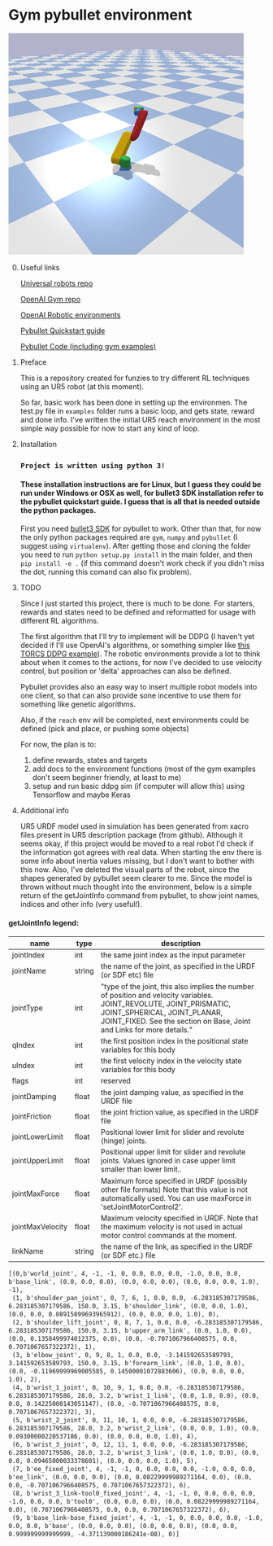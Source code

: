 # Gym pybullet environment
![Example](/gifs/ur5.gif)

0. Useful links 

   [Universal robots repo](https://github.com/ros-industrial/universal_robot)

   [OpenAI Gym repo](https://github.com/openai/gym)

   [OpenAI Robotic environments](https://github.com/openai/gym/tree/master/gym/envs/robotics)
   
   [Pybullet Quickstart guide](https://docs.google.com/document/d/10sXEhzFRSnvFcl3XxNGhnD4N2SedqwdAvK3dsihxVUA/edit#heading=h.2ye70wns7io3)

   [Pybullet Code (including gym examples)](https://github.com/bulletphysics/bullet3/tree/master/examples/pybullet)
1. Preface

    This is a repository created for funzies to try different RL techniques using an UR5 robot (at this moment).
    
    So far, basic work has been done in setting up the environmen. The test.py file in `examples` folder runs a basic loop, and gets state, reward and done info. I've written the initial UR5 reach environment in the most simple way possible for now to start any kind of loop.

2. Installation

    ### `Project is written using python 3!`


    ####  These installation instructions are for Linux, but I guess they could be run under Windows or OSX as well, for bullet3 SDK installation refer to the pybullet quickstart guide. I guess that is all that is needed outside the python packages.
    First you need [bullet3 SDK](https://github.com/bulletphysics/bullet3) for pybullet to work. Other than that, for now the only python packages required are `gym`, `numpy` and `pybullet` (I suggest using `virtualenv`). After getting those and cloning the folder you need to run `python setup.py install` in the main folder, and then `pip install -e .` (if this command doesn't work check if you didn't miss the dot, running this comand can also fix problem).


3. TODO

    Since I just started this project, there is much to be done. For starters, rewards and states need to be defined and reformatted for usage with different RL algorithms. 
    
    The first algorithm that I'll try to implement will be DDPG (I haven't yet decided if I'll use OpenAI's algorithms, or something simpler like [this TORCS DDPG example](https://github.com/yanpanlau/DDPG-Keras-Torcs)). The robotic environments provide a lot to think about when it comes to the actions, for now I've decided to use velocity control, but position or 'delta' approaches can also be defined. 

    Pybullet provides also an easy way to insert multiple robot models into one client, so that can also provide sone incentive to use them for something like genetic algorithms.

    Also, if the `reach` env will be completed, next environments could be defined (pick and place, or pushing some objects)

    For now, the plan is to:
     1. define rewards, states and targets
     2. add docs to the environment functions (most of the gym examples don't seem beginner friendly, at least to me)
     3. setup and run basic ddpg sim (if computer will allow this) using Tensorflow and maybe Keras

4. Additional info

    UR5 URDF model used in simulation has been generated from xacro files present in UR5 description package (from github). Although it seems okay, if this project would be moved to a real robot I'd check if the information got agrees with real data. When starting the env there is some info about inertia values missing, but I don't want to bother with this now. Also, I've deleted the visual parts of the robot, since the shapes generated by pybullet seem clearer to me. Since the model is thrown without much thought into the environment, below is a simple return of the getJointInfo command from pybullet, to show joint names,  indices  and other info (very useful!).
#### getJointInfo legend:
| name             | type   | description                                                                                                                                                                                                                   |
|------------------|--------|-------------------------------------------------------------------------------------------------------------------------------------------------------------------------------------------------------------------------------|
| jointIndex       | int    | the same joint index as the input parameter                                                                                                                                                                                   |
| jointName        | string | the name of the joint, as specified in the URDF (or SDF etc) file                                                                                                                                                             |
| jointType        | int    | "type of the joint, this also implies the number of position and velocity variables. JOINT_REVOLUTE, JOINT_PRISMATIC, JOINT_SPHERICAL, JOINT_PLANAR, JOINT_FIXED. See the section on Base, Joint and Links for more details." |
| qIndex           | int    | the first position index in the positional state variables for this body                                                                                                                                                      |
| uIndex           | int    | the first velocity index in the velocity state variables for this body                                                                                                                                                        |
| flags            | int    | reserved                                                                                                                                                                                                                      |
| jointDamping     | float  | the joint damping value, as specified in the URDF file                                                                                                                                                                        |
| jointFriction    | float  | the joint friction value, as specified in the URDF file                                                                                                                                                                       |
| jointLowerLimit  | float  | Positional lower limit for slider and revolute (hinge) joints.                                                                                                                                                                |
| jointUpperLimit  | float  | Positional upper limit for slider and revolute joints. Values ignored in case upper limit smaller than lower limit..                                                                                                                       |
| jointMaxForce    | float  | Maximum force specified in URDF (possibly other file formats) Note that this value is not automatically used. You can use maxForce in 'setJointMotorControl2'.                                                                |
| jointMaxVelocity | float  | Maximum velocity specified in URDF. Note that the maximum velocity is not used in actual motor control commands at the moment.                                                                                                |
| linkName         | string | the name of the link, as specified in the URDF (or SDF etc.) file                                                                                                                                                             |
```
[(0,b'world_joint', 4, -1, -1, 0, 0.0, 0.0, 0.0, -1.0, 0.0, 0.0, b'base_link', (0.0, 0.0, 0.0), (0.0, 0.0, 0.0), (0.0, 0.0, 0.0, 1.0), -1),
 (1, b'shoulder_pan_joint', 0, 7, 6, 1, 0.0, 0.0, -6.283185307179586, 6.283185307179586, 150.0, 3.15, b'shoulder_link', (0.0, 0.0, 1.0), (0.0, 0.0, 0.08915899693965912), (0.0, 0.0, 0.0, 1.0), 0),
 (2, b'shoulder_lift_joint', 0, 8, 7, 1, 0.0, 0.0, -6.283185307179586, 6.283185307179586, 150.0, 3.15, b'upper_arm_link', (0.0, 1.0, 0.0), (0.0, 0.1358499974012375, 0.0), (0.0, -0.7071067966408575, 0.0, 0.7071067657322372), 1),
 (3, b'elbow_joint', 0, 9, 8, 1, 0.0, 0.0, -3.141592653589793, 3.141592653589793, 150.0, 3.15, b'forearm_link', (0.0, 1.0, 0.0), (0.0, -0.11969999969005585, 0.14500001072883606), (0.0, 0.0, 0.0, 1.0), 2),
 (4, b'wrist_1_joint', 0, 10, 9, 1, 0.0, 0.0, -6.283185307179586, 6.283185307179586, 28.0, 3.2, b'wrist_1_link', (0.0, 1.0, 0.0), (0.0, 0.0, 0.14225000143051147), (0.0, -0.7071067966408575, 0.0, 0.7071067657322372), 3),
 (5, b'wrist_2_joint', 0, 11, 10, 1, 0.0, 0.0, -6.283185307179586, 6.283185307179586, 28.0, 3.2, b'wrist_2_link', (0.0, 0.0, 1.0), (0.0, 0.09300000220537186, 0.0), (0.0, 0.0, 0.0, 1.0), 4),
 (6, b'wrist_3_joint', 0, 12, 11, 1, 0.0, 0.0, -6.283185307179586, 6.283185307179586, 28.0, 3.2, b'wrist_3_link', (0.0, 1.0, 0.0), (0.0, 0.0, 0.09465000033378601), (0.0, 0.0, 0.0, 1.0), 5),
 (7, b'ee_fixed_joint', 4, -1, -1, 0, 0.0, 0.0, 0.0, -1.0, 0.0, 0.0, b'ee_link', (0.0, 0.0, 0.0), (0.0, 0.08229999989271164, 0.0), (0.0, 0.0, -0.7071067966408575, 0.7071067657322372), 6),
 (8, b'wrist_3_link-tool0_fixed_joint', 4, -1, -1, 0, 0.0, 0.0, 0.0, -1.0, 0.0, 0.0, b'tool0', (0.0, 0.0, 0.0), (0.0, 0.08229999989271164, 0.0), (0.7071067966408575, 0.0, 0.0, 0.7071067657322372), 6),
 (9, b'base_link-base_fixed_joint', 4, -1, -1, 0, 0.0, 0.0, 0.0, -1.0, 0.0, 0.0, b'base', (0.0, 0.0, 0.0), (0.0, 0.0, 0.0), (0.0, 0.0, 0.999999999999999, -4.371139000186241e-08), 0)]
 ```